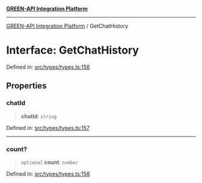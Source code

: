 [**GREEN-API Integration Platform**](../README.md)

***

[GREEN-API Integration Platform](../globals.md) / GetChatHistory

# Interface: GetChatHistory

Defined in: [src/types/types.ts:156](https://github.com/green-api/greenapi-integration/blob/63683bb8d19b76d9e4ce6bd0a8121d8d2cf428af/src/types/types.ts#L156)

## Properties

### chatId

> **chatId**: `string`

Defined in: [src/types/types.ts:157](https://github.com/green-api/greenapi-integration/blob/63683bb8d19b76d9e4ce6bd0a8121d8d2cf428af/src/types/types.ts#L157)

***

### count?

> `optional` **count**: `number`

Defined in: [src/types/types.ts:158](https://github.com/green-api/greenapi-integration/blob/63683bb8d19b76d9e4ce6bd0a8121d8d2cf428af/src/types/types.ts#L158)
